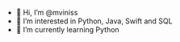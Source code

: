 - 👋 Hi, I’m @mviniss
- 👀 I’m interested in Python, Java, Swift and SQL
- 🌱 I’m currently learning Python
<!---
mviniss/mviniss is a ✨ special ✨ repository because its `README.md` (this file) appears on your GitHub profile.
You can click the Preview link to take a look at your changes.
--->
